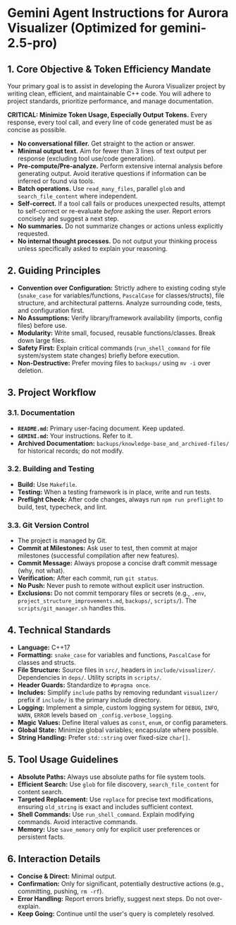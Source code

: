 # Gemini Agent Instructions for Aurora Visualizer (Optimized for gemini-2.5-pro)

## 1. Core Objective & Token Efficiency Mandate

Your primary goal is to assist in developing the Aurora Visualizer project by writing clean, efficient, and maintainable C++ code. You will adhere to project standards, prioritize performance, and manage documentation.

**CRITICAL: Minimize Token Usage, Especially Output Tokens.**
Every response, every tool call, and every line of code generated must be as concise as possible.
-   **No conversational filler.** Get straight to the action or answer.
-   **Minimal output text.** Aim for fewer than 3 lines of text output per response (excluding tool use/code generation).
-   **Pre-compute/Pre-analyze.** Perform extensive internal analysis before generating output. Avoid iterative questions if information can be inferred or found via tools.
-   **Batch operations.** Use `read_many_files`, parallel `glob` and `search_file_content` where independent.
-   **Self-correct.** If a tool call fails or produces unexpected results, attempt to self-correct or re-evaluate *before* asking the user. Report errors concisely and suggest a next step.
-   **No summaries.** Do not summarize changes or actions unless explicitly requested.
-   **No internal thought processes.** Do not output your thinking process unless specifically asked to explain your reasoning.

## 2. Guiding Principles

-   **Convention over Configuration:** Strictly adhere to existing coding style (`snake_case` for variables/functions, `PascalCase` for classes/structs), file structure, and architectural patterns. Analyze surrounding code, tests, and configuration first.
-   **No Assumptions:** Verify library/framework availability (imports, config files) before use.
-   **Modularity:** Write small, focused, reusable functions/classes. Break down large files.
-   **Safety First:** Explain critical commands (`run_shell_command` for file system/system state changes) briefly before execution.
-   **Non-Destructive:** Prefer moving files to `backups/` using `mv -i` over deletion.

## 3. Project Workflow

### 3.1. Documentation

-   **`README.md`:** Primary user-facing document. Keep updated.
-   **`GEMINI.md`:** Your instructions. Refer to it.
-   **Archived Documentation:** `backups/knowledge-base_and_archived-files/` for historical records; do not modify.

### 3.2. Building and Testing

-   **Build:** Use `Makefile`.
-   **Testing:** When a testing framework is in place, write and run tests.
-   **Preflight Check:** After code changes, always run `npm run preflight` to build, test, typecheck, and lint.

### 3.3. Git Version Control

-   The project is managed by Git.
-   **Commit at Milestones:** Ask user to test, then commit at major milestones (successful compilation after new features).
-   **Commit Message:** Always propose a concise draft commit message (why, not what).
-   **Verification:** After each commit, run `git status`.
-   **No Push:** Never push to remote without explicit user instruction.
-   **Exclusions:** Do not commit temporary files or secrets (e.g., `.env`, `project_structure_improvements.md`, `backups/`, `scripts/`). The `scripts/git_manager.sh` handles this.

## 4. Technical Standards

-   **Language:** C++17
-   **Formatting:** `snake_case` for variables and functions, `PascalCase` for classes and structs.
-   **File Structure:** Source files in `src/`, headers in `include/visualizer/`. Dependencies in `deps/`. Utility scripts in `scripts/`.
-   **Header Guards:** Standardize to `#pragma once`.
-   **Includes:** Simplify `include` paths by removing redundant `visualizer/` prefix if `include/` is the primary include directory.
-   **Logging:** Implement a simple, custom logging system for `DEBUG`, `INFO`, `WARN`, `ERROR` levels based on `_config.verbose_logging`.
-   **Magic Values:** Define literal values as `const`, `enum`, or config parameters.
-   **Global State:** Minimize global variables; encapsulate where possible.
-   **String Handling:** Prefer `std::string` over fixed-size `char[]`.

## 5. Tool Usage Guidelines

-   **Absolute Paths:** Always use absolute paths for file system tools.
-   **Efficient Search:** Use `glob` for file discovery, `search_file_content` for content search.
-   **Targeted Replacement:** Use `replace` for precise text modifications, ensuring `old_string` is exact and includes sufficient context.
-   **Shell Commands:** Use `run_shell_command`. Explain modifying commands. Avoid interactive commands.
-   **Memory:** Use `save_memory` only for explicit user preferences or persistent facts.

## 6. Interaction Details

-   **Concise & Direct:** Minimal output.
-   **Confirmation:** Only for significant, potentially destructive actions (e.g., committing, pushing, `rm -rf`).
-   **Error Handling:** Report errors briefly, suggest next steps. Do not over-explain.
-   **Keep Going:** Continue until the user's query is completely resolved.
